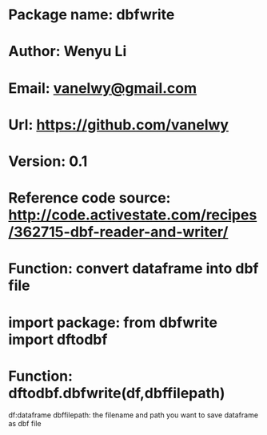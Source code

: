 # Package name: dbfwrite
# Author: Wenyu Li
# Email: vanelwy@gmail.com
# Url: https://github.com/vanelwy
# Version: 0.1
# Reference code source: http://code.activestate.com/recipes/362715-dbf-reader-and-writer/
# Function: convert dataframe into dbf file
# import package: from dbfwrite import dftodbf
# Function: dftodbf.dbfwrite(df,dbffilepath)
  df:dataframe
  dbffilepath: the filename and path you want to save dataframe as dbf file

